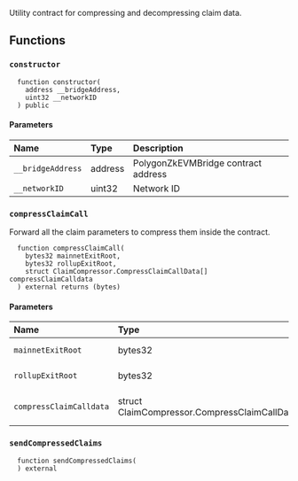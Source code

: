 Utility contract for compressing and decompressing claim data.

## Functions

### `constructor`

```solidity
  function constructor(
    address __bridgeAddress,
    uint32 __networkID
  ) public
```

#### Parameters

| Name | Type | Description                                                          |
| :--- | :--- | :------------------------------------------------------------------- |
|`__bridgeAddress` | address | PolygonZkEVMBridge contract address
|`__networkID` | uint32 | Network ID

### `compressClaimCall`

Forward all the claim parameters to compress them inside the contract.

```solidity
  function compressClaimCall(
    bytes32 mainnetExitRoot,
    bytes32 rollupExitRoot,
    struct ClaimCompressor.CompressClaimCallData[] compressClaimCalldata
  ) external returns (bytes)
```

#### Parameters

| Name | Type | Description                                                          |
| :--- | :--- | :------------------------------------------------------------------- |
|`mainnetExitRoot` | bytes32 | Mainnet exit root
|`rollupExitRoot` | bytes32 | Rollup exit root
|`compressClaimCalldata` | struct ClaimCompressor.CompressClaimCallData[] | compress claim calldata

### `sendCompressedClaims`
```solidity
  function sendCompressedClaims(
  ) external
```
